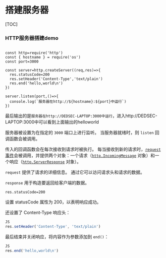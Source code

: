 # 搭建服务器



[TOC]

### HTTP服务器搭建demo

```

const http=require('http')
const { hostname } = require('os')
const port=3000

const server=http.createServer((req,res)=>{
  res.statusCode=200
  res.setHeader('Content-Type','text/plain')
  res.end('hello,world\n')
})

server.listen(port,()=>{
  console.log(`服务器在http://${hostname}:${port}中运行`)
})
```

最后输出的是`服务器在http://DEDSEC-LAPTOP:3000中运行`，进入http://DEDSEC-LAPTOP:3000中可以看到上面输出的helloworld

服务器被设置为在指定的 `3000` 端口上进行监听。 当服务器就绪时，则 `listen` 回调函数会被调用。

传入的回调函数会在每次接收到请求时被执行。 每当接收到新的请求时，[`request` 事件](http://nodejs.cn/api/http.html#http_event_request)会被调用，并提供两个对象：一个请求（[`http.IncomingMessage`](http://nodejs.cn/api/http.html#http_class_http_incomingmessage) 对象）和一个响应（[`http.ServerResponse`](http://nodejs.cn/api/http.html#http_class_http_serverresponse) 对象）。

`request` 提供了请求的详细信息。 通过它可以访问请求头和请求的数据。

`response` 用于构造要返回给客户端的数据。

```JS
res.statusCode=200
```

设置 statusCode 属性为 200，以表明响应成功。

还设置了 Content-Type 响应头：

```js
JS
res.setHeader('Content-Type', 'text/plain')
```

最后结束并关闭响应，将内容作为参数添加到 `end()`：

```js
JS
res.end('hello,world\n')
```